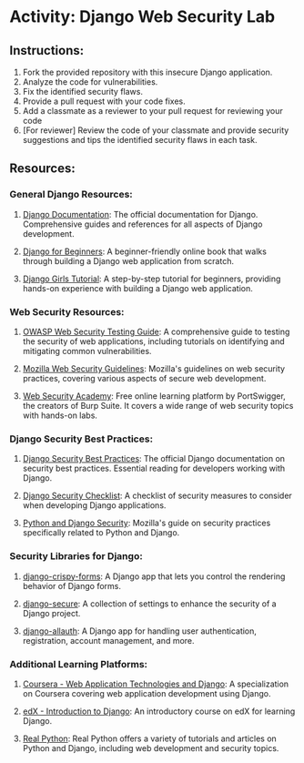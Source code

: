 # Activity: Django Web Security Lab
## Instructions:

1. Fork the provided repository with this insecure Django application.
2. Analyze the code for vulnerabilities.
3. Fix the identified security flaws.
4. Provide a pull request with your code fixes.
5. Add a classmate as a reviewer to your pull request for reviewing your code
6. [For reviewer] Review the code of your classmate and provide security suggestions and tips the identified security flaws in each task.


## Resources:

### General Django Resources:
1. [Django Documentation](https://docs.djangoproject.com/): The official documentation for Django. Comprehensive guides and references for all aspects of Django development.

2. [Django for Beginners](https://djangoforbeginners.com/): A beginner-friendly online book that walks through building a Django web application from scratch.

3. [Django Girls Tutorial](https://tutorial.djangogirls.org/): A step-by-step tutorial for beginners, providing hands-on experience with building a Django web application.

### Web Security Resources:
1. [OWASP Web Security Testing Guide](https://owasp.org/www-project-web-security-testing-guide/): A comprehensive guide to testing the security of web applications, including tutorials on identifying and mitigating common vulnerabilities.

2. [Mozilla Web Security Guidelines](https://infosec.mozilla.org/guidelines/web_security): Mozilla's guidelines on web security practices, covering various aspects of secure web development.

3. [Web Security Academy](https://portswigger.net/web-security): Free online learning platform by PortSwigger, the creators of Burp Suite. It covers a wide range of web security topics with hands-on labs.

### Django Security Best Practices:
1. [Django Security Best Practices](https://docs.djangoproject.com/en/3.2/topics/security/): The official Django documentation on security best practices. Essential reading for developers working with Django.

2. [Django Security Checklist](https://simpleisbetterthancomplex.com/article/2017/08/19/django-2-0-release-notes.html#default-referrer-policy): A checklist of security measures to consider when developing Django applications.

3. [Python and Django Security](https://developer.mozilla.org/en-US/docs/Learn/Server-side/Django/Security): Mozilla's guide on security practices specifically related to Python and Django.

### Security Libraries for Django:
1. [django-crispy-forms](https://django-crispy-forms.readthedocs.io/): A Django app that lets you control the rendering behavior of Django forms.

2. [django-secure](https://django-secure.readthedocs.io/): A collection of settings to enhance the security of a Django project.

3. [django-allauth](https://django-allauth.readthedocs.io/): A Django app for handling user authentication, registration, account management, and more.

### Additional Learning Platforms:
1. [Coursera - Web Application Technologies and Django](https://www.coursera.org/specializations/web-applications): A specialization on Coursera covering web application development using Django.

2. [edX - Introduction to Django](https://www.edx.org/learn/django): An introductory course on edX for learning Django.

3. [Real Python](https://realpython.com/): Real Python offers a variety of tutorials and articles on Python and Django, including web development and security topics.


